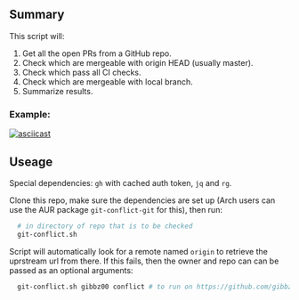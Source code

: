 ## Summary

This script will:

1) Get all the open PRs from a GitHub repo.
2) Check which are mergeable with origin HEAD (usually master).
3) Check which pass all CI checks.
4) Check which are mergeable with local branch.
5) Summarize results.

### Example:

[![asciicast](https://asciinema.org/a/561863.svg)](https://asciinema.org/a/561863)

## Useage 

Special dependencies: `gh` with cached auth token, `jq` and `rg`. 

Clone this repo, make sure the dependencies are set up (Arch users can use the AUR package `git-conflict-git` for this), then run:

```bash
  # in directory of repo that is to be checked
  git-conflict.sh
```

Script will automatically look for a remote named `origin` to retrieve the uprstream url from there. 
If this fails, then the owner and repo can can be passed as an optional arguments:
```bash
  git-conflict.sh gibbz00 conflict # to run on https://github.com/gibbz00/conflict
```

